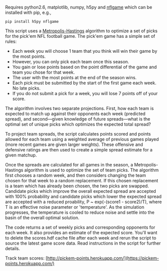 Requires python2.6, matplotlib, numpy, h5py and [nflgame](http://github.com/BurntSushi/nflgame) which can be installed with pip, e.g.,

`pip install h5py nflgame`

This script uses a [Metropolis-Hastings](https://en.wikipedia.org/wiki/Metropolis%E2%80%93Hastings_algorithm) algorithm to optimize a set of picks for the pick'em NFL football game.
The pick'em game has a simple set of rules:

- Each week you will choose 1 team that you think will win their game by the most points.
- However, you can only pick each team once this season.
- You gain or lose points based on the point differential of the game and team you chose for that week.
- The user with the most points at the end of the season wins.
- Each pick must be submitted by the start of the first game each week. No late picks.
- If you do not submit a pick for a week, you will lose 7 points off of your score.

The algorithm involves two separate projections. First, how each team is expected to match up against their opponents each week (predicted spread), and second—given knowledge of future spreads—what is the optimal set of unique picks which optimizes the expected total spread?

To project team spreads, the script calculates points scored and points allowed for each team using a weighted average of previous games played (more recent games are given larger weights). These offensive and defensive ratings are then used to create a simple spread estimate for a given matchup.

Once the spreads are calculated for all games in the season, a Metropolis-Hastings algorithm is used to optimize the set of team picks. The algorithm first chooses a random week, and then considers changing the team chosen for that week to a random replacement. If this chosen replacement is a team which has already been chosen, the two picks are swapped. Candidate picks which improve the overall expected spread are accepted with 100% probability and candidate picks which lower the expected spread are accepted with a reduced proability, P ~ exp(-(score1 - score2)/T), where T is an effective noise parameter or 'temperature'. As the simulation progresses, the temperature is cooled to reduce noise and settle into the basin of the overall optimal solution.

The code returns a set of weekly picks and corresponding opponents for each week. It also provides an estimate of the expected score. You'll want to delete the scores.hdf cache file after each week and rerun the script to source the latest game score data. Read instructions in the script for further details. 

Track team scores: [http://pickem-points.herokuapp.com/](https://pickem-points.herokuapp.com/)

